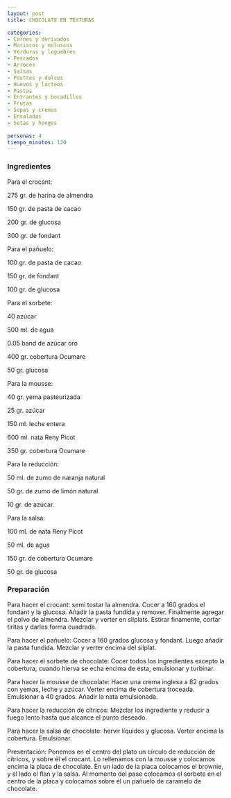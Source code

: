 ```yaml
---
layout: post
title: CHOCOLATE EN TEXTURAS

categories:
- Carnes y derivados
- Mariscos y moluscos
- Verduras y legumbres
- Pescados
- Arroces
- Salsas
- Postres y dulces
- Huevos y lacteos
- Pastas
- Entrantes y bocadillos
- Frutas
- Sopas y cremas
- Ensaladas
- Setas y hongos
 
personas: 4 
tiempo_minutos: 120 
---
```

<h3>Ingredientes</h3>
Para el crocant:

275 gr. de harina de almendra

150 gr. de pasta de cacao

200 gr. de glucosa

300 gr. de fondant

Para el pañuelo:

100 gr. de pasta de cacao

150 gr. de fondant

100 gr. de glucosa

Para el sorbete:

40 azúcar

500 ml. de agua

0.05 band de azúcar oro

400 gr. cobertura Ocumare

50 gr. glucosa

Para la mousse:

40 gr. yema pasteurizada

25 gr. azúcar

150 ml. leche entera

600 ml. nata Reny Picot

350 gr. cobertura Ocumare

Para la reducción:

50 ml. de zumo de naranja natural

50 gr. de zumo de limón natural

10 gr. de azúcar.

Para la salsa:

100 ml. de nata Reny Picot

50 ml. de agua

150 gr. de cobertura Ocumare

50 gr. de glucosa

<h3>Preparación</h3>
Para hacer el crocant: semi tostar la almendra. Cocer a 160 grados el fondant y la glucosa. Añadir la pasta fundida y remover. Finalmente agregar el polvo de almendra. Mezclar y verter en silplats. Estirar finamente, cortar tiritas y darles forma cuadrada.

Para hacer el pañuelo: Cocer a 160 grados glucosa y fondant. Luego añadir la pasta fundida. Mezclar y verter encima del silplat.

Para hacer el sorbete de chocolate: Cocer todos los ingredientes excepto la cobertura, cuando hierva se echa encima de ésta, emulsionar y turbinar.

Para hacer la mousse de chocolate: Hacer una crema inglesa a 82 grados con yemas, leche y azúcar. Verter encima de cobertura troceada. Emulsionar a 40 grados. Añadir la nata emulsionada.

Para hacer la reducción de cítricos: Mezclar los ingrediente y reducir a fuego lento hasta que alcance el punto deseado.

Para hacer la salsa de chocolate: hervir líquidos y glucosa. Verter encima la cobertura. Emulsionar.

Presentación: Ponemos en el centro del plato un círculo de reducción de cítricos, y sobre él el crocant. Lo rellenamos con la mousse y colocamos encima la placa de chocolate. En un lado de la placa colocamos el brownie, y al lado el flan y la salsa. Al momento del pase colocamos el sorbete en el centro de la placa y colocamos sobre él un pañuelo de caramelo de chocolate.

